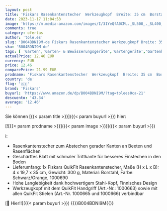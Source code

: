 ```yaml
---
layout: post
title: 'Fiskars Rasenkantenstecher  Werkzeugkopf  Breite: 35 cm  Borstahl  Schwarz/Orange  QuikFit  1000690'
date: 2023-11-17 11:04:53
image: 'https://m.media-amazon.com/images/I/31YeQfA0CML._SL500_._SL400_.jpg'
comments: true
category: ofertas
author: 'tole.es'
slug: 'B004BDNI9M-de Fiskars Rasenkantenstecher Werkzeugkopf Breite: 35 cm...'
sku: 'B004BDNI9M-de'
tags: [ 'Garten','Garten- & Bewässerungsgeräte','Gartengeräte','Gartenhacken','Kantenscheren','Regular Stores','Shops','fiskars','🇩🇪', ]
actualPrice: 12.46 EUR
currency: EUR
price: 12.46
comparePrice: 21.99 EUR
prodname: 'Fiskars Rasenkantenstecher  Werkzeugkopf  Breite: 35 cm  Borstahl  Schwarz/Orange  QuikFit  1000690'
country: 'de'
flag: '🇩🇪'
brand: 'Fiskars'
buyurl: 'https://www.amazon.de/dp/B004BDNI9M/?tag=tolees0ca-21'
descuento: '43.34'
average: '12.46'
---
```


Sie können [{{< param title >}}]({{< param buyurl >}}) hier:

[![{{< param prodname >}}]({{< param image >}})]({{< param buyurl >}})

ℹ️:

- Rasenkantenstecher zum Abstechen gerader Kanten an Beeten und Rasenflächen
- Geschärftes Blatt mit schmaler Trittkante für besseres Einstechen in den Boden
- Lieferumfang: 1x Fiskars QuikFit Rasenkantenstecher, Maße (H x L x B): 4 x 19,7 x 35 cm, Gewicht: 300 g, Material: Borstahl, Farbe: Schwarz/Orange, 1000690
- Hohe Langlebigkeit dank hochwertigem Stahl-Kopf, Finnisches Design
- Werkzeugkopf mit dem QuikFit Handgriff (Art.-Nr.: 1000663) sowie mit allen QuikFit Stielen (Art.-Nr. 1000665 und 1000666) verbindbar

[🛒 Hier!!]({{< param buyurl >}})
{{<world>}}B004BDNI9M{{</world>}}
